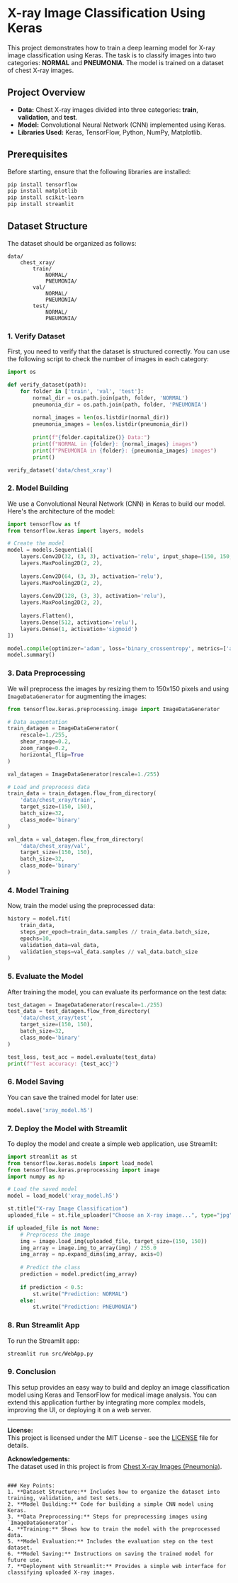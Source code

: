 
# X-ray Image Classification Using Keras

This project demonstrates how to train a deep learning model for X-ray image classification using Keras. The task is to classify images into two categories: **NORMAL** and **PNEUMONIA**. The model is trained on a dataset of chest X-ray images.

## Project Overview

- **Data:** Chest X-ray images divided into three categories: **train**, **validation**, and **test**.
- **Model:** Convolutional Neural Network (CNN) implemented using Keras.
- **Libraries Used:** Keras, TensorFlow, Python, NumPy, Matplotlib.

## Prerequisites

Before starting, ensure that the following libraries are installed:

```bash
pip install tensorflow
pip install matplotlib
pip install scikit-learn
pip install streamlit
```

## Dataset Structure

The dataset should be organized as follows:

```
data/
    chest_xray/
        train/
            NORMAL/
            PNEUMONIA/
        val/
            NORMAL/
            PNEUMONIA/
        test/
            NORMAL/
            PNEUMONIA/
```

### 1. **Verify Dataset**

First, you need to verify that the dataset is structured correctly. You can use the following script to check the number of images in each category:

```python
import os

def verify_dataset(path):
    for folder in ['train', 'val', 'test']:
        normal_dir = os.path.join(path, folder, 'NORMAL')
        pneumonia_dir = os.path.join(path, folder, 'PNEUMONIA')
        
        normal_images = len(os.listdir(normal_dir))
        pneumonia_images = len(os.listdir(pneumonia_dir))
        
        print(f"{folder.capitalize()} Data:")
        print(f"NORMAL in {folder}: {normal_images} images")
        print(f"PNEUMONIA in {folder}: {pneumonia_images} images")
        print()

verify_dataset('data/chest_xray')
```

### 2. **Model Building**

We use a Convolutional Neural Network (CNN) in Keras to build our model. Here's the architecture of the model:

```python
import tensorflow as tf
from tensorflow.keras import layers, models

# Create the model
model = models.Sequential([
    layers.Conv2D(32, (3, 3), activation='relu', input_shape=(150, 150, 3)),
    layers.MaxPooling2D(2, 2),
    
    layers.Conv2D(64, (3, 3), activation='relu'),
    layers.MaxPooling2D(2, 2),
    
    layers.Conv2D(128, (3, 3), activation='relu'),
    layers.MaxPooling2D(2, 2),
    
    layers.Flatten(),
    layers.Dense(512, activation='relu'),
    layers.Dense(1, activation='sigmoid')
])

model.compile(optimizer='adam', loss='binary_crossentropy', metrics=['accuracy'])
model.summary()
```

### 3. **Data Preprocessing**

We will preprocess the images by resizing them to 150x150 pixels and using `ImageDataGenerator` for augmenting the images:

```python
from tensorflow.keras.preprocessing.image import ImageDataGenerator

# Data augmentation
train_datagen = ImageDataGenerator(
    rescale=1./255,
    shear_range=0.2,
    zoom_range=0.2,
    horizontal_flip=True
)

val_datagen = ImageDataGenerator(rescale=1./255)

# Load and preprocess data
train_data = train_datagen.flow_from_directory(
    'data/chest_xray/train',
    target_size=(150, 150),
    batch_size=32,
    class_mode='binary'
)

val_data = val_datagen.flow_from_directory(
    'data/chest_xray/val',
    target_size=(150, 150),
    batch_size=32,
    class_mode='binary'
)
```

### 4. **Model Training**

Now, train the model using the preprocessed data:

```python
history = model.fit(
    train_data,
    steps_per_epoch=train_data.samples // train_data.batch_size,
    epochs=10,
    validation_data=val_data,
    validation_steps=val_data.samples // val_data.batch_size
)
```

### 5. **Evaluate the Model**

After training the model, you can evaluate its performance on the test data:

```python
test_datagen = ImageDataGenerator(rescale=1./255)
test_data = test_datagen.flow_from_directory(
    'data/chest_xray/test',
    target_size=(150, 150),
    batch_size=32,
    class_mode='binary'
)

test_loss, test_acc = model.evaluate(test_data)
print(f"Test accuracy: {test_acc}")
```

### 6. **Model Saving**

You can save the trained model for later use:

```python
model.save('xray_model.h5')
```

### 7. **Deploy the Model with Streamlit**

To deploy the model and create a simple web application, use Streamlit:

```python
import streamlit as st
from tensorflow.keras.models import load_model
from tensorflow.keras.preprocessing import image
import numpy as np

# Load the saved model
model = load_model('xray_model.h5')

st.title("X-ray Image Classification")
uploaded_file = st.file_uploader("Choose an X-ray image...", type="jpg")

if uploaded_file is not None:
    # Preprocess the image
    img = image.load_img(uploaded_file, target_size=(150, 150))
    img_array = image.img_to_array(img) / 255.0
    img_array = np.expand_dims(img_array, axis=0)
    
    # Predict the class
    prediction = model.predict(img_array)
    
    if prediction < 0.5:
        st.write("Prediction: NORMAL")
    else:
        st.write("Prediction: PNEUMONIA")
```

### 8. **Run Streamlit App**

To run the Streamlit app:

```bash
streamlit run src/WebApp.py
```

### 9. **Conclusion**

This setup provides an easy way to build and deploy an image classification model using Keras and TensorFlow for medical image analysis. You can extend this application further by integrating more complex models, improving the UI, or deploying it on a web server.

---

**License:**  
This project is licensed under the MIT License - see the [LICENSE](LICENSE) file for details.

**Acknowledgements:**  
The dataset used in this project is from [Chest X-ray Images (Pneumonia)](https://www.kaggle.com/paultimothymooney/chest-xray-pneumonia).
```

### Key Points:
1. **Dataset Structure:** Includes how to organize the dataset into training, validation, and test sets.
2. **Model Building:** Code for building a simple CNN model using Keras.
3. **Data Preprocessing:** Steps for preprocessing images using `ImageDataGenerator`.
4. **Training:** Shows how to train the model with the preprocessed data.
5. **Model Evaluation:** Includes the evaluation step on the test dataset.
6. **Model Saving:** Instructions on saving the trained model for future use.
7. **Deployment with Streamlit:** Provides a simple web interface for classifying uploaded X-ray images.

